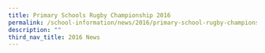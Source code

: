 ```yaml
---
title: Primary Schools Rugby Championship 2016
permalink: /school-information/news/2016/primary-school-rugby-championships/
description: ""
third_nav_title: 2016 News
---
```

